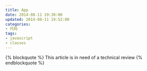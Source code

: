 ```yaml
---
title: App
date: 2014-08-11 19:30:00
updated: 2014-08-11 19:52:00
categories:
- 代码
tags:
- javascript
- classes
---
```


{% blockquote %}
This article is in need of a technical review
{% endblockquote %}
